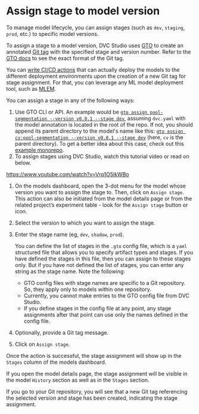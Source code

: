 # Assign stage to model version

To manage model lifecycle, you can assign stages (such as `dev`, `staging`,
`prod`, etc.) to specific model versions.

To assign a stage to a model version, DVC Studio uses [GTO] to create an
annotated [Git tag][git tag] with the specified stage and version number. Refer
to the [GTO docs][gto-format] to see the exact format of the Git tag.

You can [write CI/CD actions][CI/CD] that can actually deploy the models to the
different deployment environments upon the creation of a new Git tag for stage
assignment. For that, you can leverage any ML model deployment tool, such as
[MLEM].

You can assign a stage in any of the following ways:

1. Use GTO CLI or API. An example would be
   [`gto assign pool-segmentation --version v0.0.1 --stage dev`][assign],
   assuming `dvc.yaml` with the model annotation is located in the root of the
   repo. If not, you should append its parent directory to the model's name like
   this:
   [`gto assign cv:pool-segmentation --version v0.0.1 --stage dev`][assign]
   (here, `cv` is the parent directory). To get a better idea about this case,
   check out this [example monorepo][monorepo].
2. To assign stages using DVC Studio, watch this tutorial video or read on
   below.

https://www.youtube.com/watch?v=Vrp1O5lkWBo

1. On the models dashboard, open the 3-dot menu for the model whose version you
   want to assign the stage to. Then, click on `Assign stage`. This action can
   also be initiated from the model details page or from the related project’s
   experiment table - look for the `Assign stage` button or icon.

2. Select the version to which you want to assign the stage.
3. Enter the stage name (eg, `dev`, `shadow`, `prod`).

   <admon>

   You can define the list of stages in the `.gto` config file, which is a
   `yaml` structured file that allows you to specify artifact types and stages.
   If you have defined the stages in this file, then you can assign to these
   stages only. But if you have not defined the list of stages, you can enter
   any string as the stage name. Note the following:
   - GTO config files with stage names are specific to a Git repository. So,
     they apply only to models within one repository.
   - Currently, you cannot make entries to the GTO config file from DVC Studio.
   - If you define stages in the config file at any point, any stage assignments
     after that point can use only the names defined in the config file.

   </admon>

4. Optionally, provide a Git tag message.
5. Click on `Assign stage`.

Once the action is successful, the stage assignment will show up in the `Stages`
column of the models dashboard.

If you open the model details page, the stage assignment will be visible in the
model `History` section as well as in the `Stages` section.

If you go to your Git repository, you will see that a new Git tag referencing
the selected version and stage has been created, indicating the stage
assignment.

[gto]: /doc/gto
[git tag]: https://git-scm.com/docs/git-tag
[gto-format]: /doc/gto/user-guide#git-tags-format
[CI/CD]:
  /doc/studio/user-guide/model-registry/use-models#deploying-and-publishing-models-in-cicd
[MLEM]: https://mlem.ai/
[assign]: /doc/gto/command-reference/assign
[monorepo]:
  https://github.com/iterative/monorepo-example/blob/add-cv-model/cv/dvc.yaml
